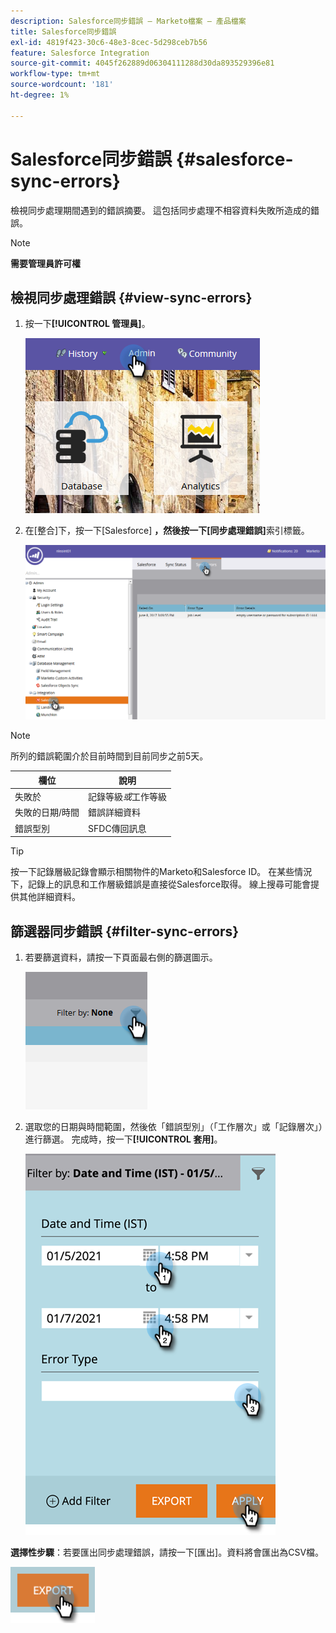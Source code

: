 ```yaml
---
description: Salesforce同步錯誤 — Marketo檔案 — 產品檔案
title: Salesforce同步錯誤
exl-id: 4819f423-30c6-48e3-8cec-5d298ceb7b56
feature: Salesforce Integration
source-git-commit: 4045f262889d06304111288d30da893529396e81
workflow-type: tm+mt
source-wordcount: '181'
ht-degree: 1%

---
```


# Salesforce同步錯誤 {#salesforce-sync-errors}

檢視同步處理期間遇到的錯誤摘要。 這包括同步處理不相容資料失敗所造成的錯誤。

>[!NOTE]
>
>**需要管理員許可權**

## 檢視同步處理錯誤 {#view-sync-errors}

1. 按一下&#x200B;**[!UICONTROL 管理員]**。

   ![](assets/salesforce-sync-errors-1.png)

1. 在[整合]下，按一下[Salesforce] **，然後按一下[同步處理錯誤]**&#x200B;索引標籤。**&#x200B;**

   ![](assets/salesforce-sync-errors-2.png)

>[!NOTE]
>
>所列的錯誤範圍介於目前時間到目前同步之前5天。

| 欄位 | 說明 |
|---|---|
| 失敗於 | 記錄等級&#x200B;_或_&#x200B;工作等級 |
| 失敗的日期/時間 | 錯誤詳細資料 |
| 錯誤型別 | SFDC傳回訊息 |

>[!TIP]
>
>按一下記錄層級記錄會顯示相關物件的Marketo和Salesforce ID。 在某些情況下，記錄上的訊息和工作層級錯誤是直接從Salesforce取得。 線上搜尋可能會提供其他詳細資料。

## 篩選器同步錯誤 {#filter-sync-errors}

1. 若要篩選資料，請按一下頁面最右側的篩選圖示。

   ![](assets/salesforce-sync-errors-3.png)

1. 選取您的日期與時間範圍，然後依「錯誤型別」（「工作層次」或「記錄層次」）進行篩選。 完成時，按一下&#x200B;**[!UICONTROL 套用]**。

   ![](assets/salesforce-sync-errors-4.png)

**選擇性步驟**：若要匯出同步處理錯誤，請按一下[匯出]。**&#x200B;** 資料將會匯出為CSV檔。

![](assets/salesforce-sync-errors-5.png)
